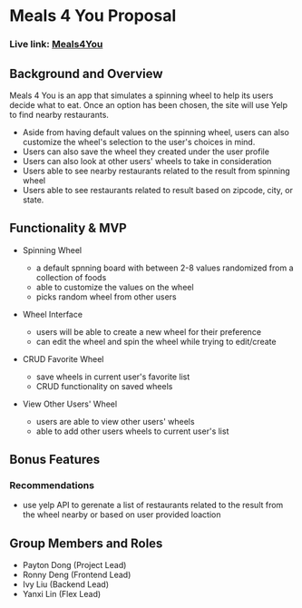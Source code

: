 # Meals 4 You Proposal
### Live link: [Meals4You](https://meals4u.onrender.com/)
## Background and Overview
Meals 4 You is an app that simulates a spinning wheel to help its users decide what to eat. Once an option has been chosen, the site will use Yelp to find nearby restaurants.
- Aside from having default values on the spinning wheel, users can also customize the wheel's selection to the user's choices in mind.
- Users can also save the wheel they created under the user profile
- Users can also look at other users' wheels to take in consideration
- Users able to see nearby restaurants related to the result from spinning wheel
- Users able to see restaurants related to result based on zipcode, city, or state.

## Functionality & MVP

* Spinning Wheel
    - a default spnning board with between 2-8 values randomized from a collection of foods
    - able to customize the values on the wheel
    - picks random wheel from other users

* Wheel Interface
    - users will be able to create a new wheel for their preference
    - can edit the wheel and spin the wheel while trying to edit/create

* CRUD Favorite Wheel
    - save wheels in current user's favorite list
    - CRUD functionality on saved wheels

* View Other Users' Wheel
    - users are able to view other users' wheels
    - able to add other users wheels to current user's list

## Bonus Features

### Recommendations
* use yelp API to gerenate a list of restaurants related to the result from the wheel nearby or based on user provided loaction

## Group Members and Roles
- Payton Dong (Project Lead)
- Ronny Deng (Frontend Lead)
- Ivy Liu (Backend Lead)
- Yanxi Lin (Flex Lead)

